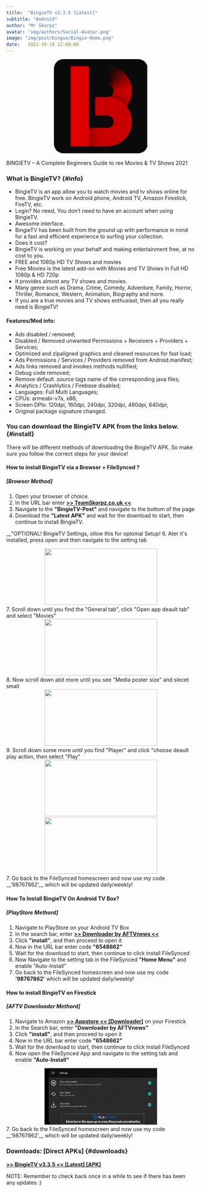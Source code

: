 ```yaml
---
title:  "BingieTV v3.3.5 [Latest]"
subtitle: "Android"
author: "Mr Skorpz"
avatar: "img/authors/Social-Avatar.png"
image: "img/post/bingie/Bingie-Home.png"
date:   2022-10-10 12:00:00
---
```


<div style="text-align: center"><img src="img/post/bingie/BingieTV.png" width="250" height="250" /></div>

BINGIETV – A Complete Beginners Guide to ree Movies & TV Shows 2021

### What is BingieTV? {#info}
- BingieTV is an app allow you to watch movies and tv shows online for free. BingieTV work on Android phone, Android TV, Amazon Firestick, FireTV, etc.
- Login? No need, You don’t need to have an account when using BingieTV.
- Awesome interface.
- BingieTV has been built from the ground up with performance in mind for a fast and efficient experience to surfing your collection.
- Does it cost?
- BingieTV is working on your behalf and making entertainment free, at no cost to you.
- FREE and 1080p HD TV Shows and movies
- Free Movies is the latest add-on with Movies and TV Shows in Full HD 1080p & HD 720p
- It provides almost any TV shows and movies.
- Many genre such as Drama, Crime, Comedy, Adventure, Family, Horror, Thriller, Romance, Western, Animation, Biography and more.
- If you are a true movies and TV shows enthusiast, then all you really need is BingieTV!

#### Features/Mod info:

- Ads disabled / removed;
- Disabled / Removed unwanted Permissions + Receivers + Providers + Services;
- Optimized and zipaligned graphics and cleaned resources for fast load;
- Ads Permissions / Services / Providers removed from Android.manifest;
- Ads links removed and invokes methods nullified;
- Debug code removed;
- Remove default .source tags name of the corresponding java files;
- Analytics / Crashlytics / Firebase disabled;
- Languages: Full Multi Languages;
- CPUs: armeabi-v7a, x86;
- Screen DPIs: 120dpi, 160dpi, 240dpi, 320dpi, 480dpi, 640dpi;
- Original package signature changed.

### You can download the BingieTV APK from the links below.  {#install}
There will be different methods of downloading the BingieTV APK.
So make sure you follow the correct steps for your device!

#### How to install BingieTV via a Browser + FileSynced ?
##### [Browser Method]
1. Open your browser of choice.
2. In the URL bar enter [**>> TeamSkorpz.co.uk <<**](https://teamskorpz.co.uk)
3. Navigate to the __"BingieTV-Post"__ and navigate to the bottom of the page
4. Download the __"Latest APK"__ and wait for the download to start, then continue to install BingieTV.

__"OPTIONAL! BingieTV Settings, ollow this for optomal Setup!
6. Ater it's installed, press open and then navigate to the setting tab
<div style="text-align: center"><img src="img/post/bingie/Screenshot_1.jpg" width="300" height="150" /></div>
7. Scroll down until you find the "General tab", click "Open app deault tab" and select "Movies"
<div style="text-align: center"><img src="img/post/bingie/Screenshot_2.jpg" width="300" height="150" /></div>
8. Now scroll down abit more until you see "Media poster size" and slecet small
<div style="text-align: center"><img src="img/post/bingie/Screenshot_3.jpg" width="300" height="150" /></div>
9. Scroll down some more until you find "Player" and click "choose deault play action, then select "Play"
<div style="text-align: center"><img src="img/post/bingie/Screenshot_6.jpg" width="300" height="150" /></div>
<div style="text-align: center"><img src="img/post/bingie/Screenshot_7.jpg" width="300" height="150" /></div>
7. Go back to the FileSynced homescreen and now use my code __‘98767862’__ which will be updated daily/weekly!

#### How To Install BingieTV On Android TV Box?
##### [PlayStore Methord]
1. Navigate to PlayStore on your Android TV Box
2. In the search bar, enter [**>> Downloader by AFTVnews <<**](https://play.google.com/store/apps/details?id=com.esaba.downloader)
3. Click __"install"__, and then proceed to open it
4. Now in the URL bar enter code __"6548662"__
5. Wait for the download to start, then continue to click install FileSynced
6. Now Navigate to the setting tab in the FileSynced __"Home Menu"__ and enable "Auto-Install"
7. Go back to the FileSynced homescreen and now use my code __‘98767862’__ which will be updated daily/weekly!

#### How to install BingieTV on Firestick
##### [AFTV Downloader Methord]
1. Navigate to Amazon [**>> Appstore << [Downloader]**](https://play.google.com/store/apps/details?id=com.esaba.downloader)
 on your Firestick
2. In the Search bar, enter __"Downloader by AFTVnews"__
3. Click __"install"__, and then proceed to open it
4. Now in the URL bar enter code __"6548662"__
5. Wait for the download to start, then continue to click install FileSynced
6. Now open the FileSynced App and navigate to the setting tab and enable __"Auto-Install"__
<div style="text-align: center"><img src="img/post/filesynced/Screenshot_1.jpg" width="300" height="150" /></div>
7. Go back to the FileSynced homescreen and now use my code __‘98767862’__ which will be updated daily/weekly!

### Downloads: [Direct APKs] {#downloads}

[**>> BingieTV v3.3.5 << [Latest] [APK]**](https://bit.ly/3yskVCX)

NOTE: Remember to check back once in a while to see if there has been any updates :)